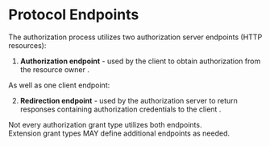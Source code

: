 # Protocol Endpoints
The authorization process utilizes two authorization server endpoints (HTTP resources):

1. **Authorization endpoint** - used by the client to obtain authorization from the resource owner <!-- via user-agent redirection -->.

<!-- 2. **Token endpoint** - used by the client to exchange an authorization grant for an access token, typically with client authentication. Token
   endpoint is not used for the implicit grant type (since an access token is issued directly). -->

As well as one client endpoint:

2. **Redirection endpoint** - used by the authorization server to return responses containing authorization credentials to the client <!-- via the resource owner user-agent -->.

Not every authorization grant type utilizes both endpoints.    
Extension grant types MAY define additional endpoints as needed.
